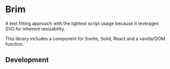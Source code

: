 # Brim
A text fitting approach with the lightest script usage because it leverages SVG for inherent resizability.

This library includes a component for Svelte, Solid, React and a vanilla/DOM function. 

## Development